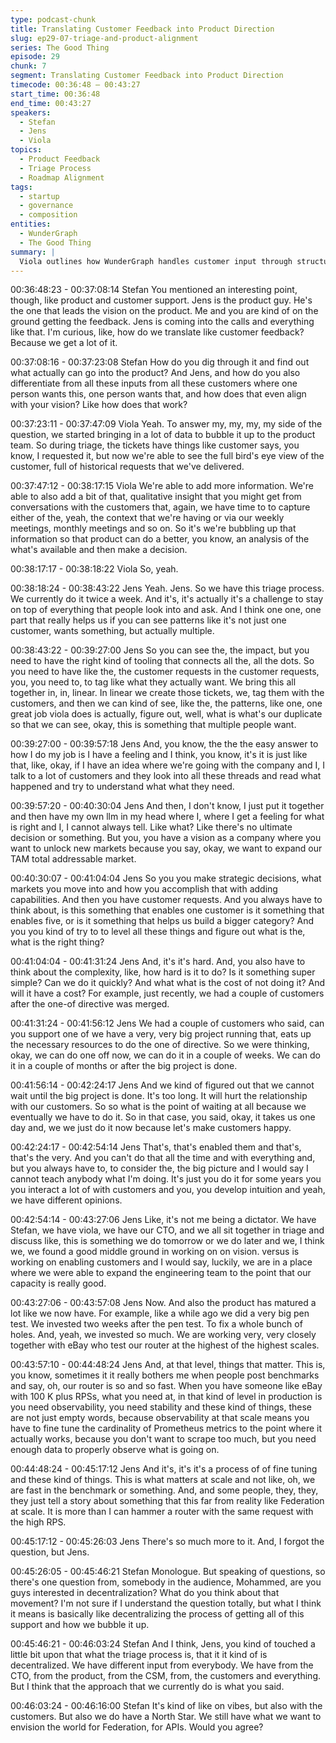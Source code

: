 ```yaml
---
type: podcast-chunk
title: Translating Customer Feedback into Product Direction
slug: ep29-07-triage-and-product-alignment
series: The Good Thing
episode: 29
chunk: 7
segment: Translating Customer Feedback into Product Direction
timecode: 00:36:48 – 00:43:27
start_time: 00:36:48
end_time: 00:43:27
speakers:
  - Stefan
  - Jens
  - Viola
topics:
  - Product Feedback
  - Triage Process
  - Roadmap Alignment
tags:
  - startup
  - governance
  - composition
entities:
  - WunderGraph
  - The Good Thing
summary: |
  Viola outlines how WunderGraph handles customer input through structured triage, identifying patterns and prioritizing themes. Jens discusses balancing customer needs with product vision, and how tools like Linear support transparency and alignment across engineering and success teams.
---
```



00:36:48:23 - 00:37:08:14
Stefan
You mentioned an interesting point, though, like product and customer support. Jens is the
product guy. He's the one that leads the vision on the product. Me and you are kind of on the
ground getting the feedback. Jens is coming into the calls and everything like that. I'm curious,
like, how do we translate like customer feedback? Because we get a lot of it.

00:37:08:16 - 00:37:23:08
Stefan
How do you dig through it and find out what actually can go into the product? And Jens, and
how do you also differentiate from all these inputs from all these customers where one person
wants this, one person wants that, and how does that even align with your vision? Like how
does that work?

00:37:23:11 - 00:37:47:09
Viola
Yeah. To answer my, my, my, my side of the question, we started bringing in a lot of data to bubble it
up to the product team. So during triage, the tickets have things like customer says, you know, I
requested it, but now we're able to see the full bird's eye view of the customer, full of historical
requests that we've delivered.

00:37:47:12 - 00:38:17:15
Viola
We're able to add more information. We're able to also add a bit of that, qualitative insight that
you might get from conversations with the customers that, again, we have time to to capture
either of the, yeah, the context that we're having or via our weekly meetings, monthly meetings
and so on. So it's we're bubbling up that information so that product can do a better, you know,
an analysis of the what's available and then make a decision.

00:38:17:17 - 00:38:18:22
Viola
So, yeah.

00:38:18:24 - 00:38:43:22
Jens
Yeah. Jens. So we have this triage process. We currently do it twice a week. And it's, it's
actually it's a challenge to stay on top of everything that people look into and ask. And I think
one one, one part that really helps us if you can see patterns like it's not just one customer,
wants something, but actually multiple.

00:38:43:22 - 00:39:27:00
Jens
So you can see the, the impact, but you need to have the right kind of tooling that connects all
the, all the dots. So you need to have like the, the customer requests in the customer requests,
you, you need to, to tag like what they actually want. We bring this all together in, in, linear. In
linear we create those tickets, we, tag them with the customers, and then we can kind of see,
like the, the patterns, like one, one great job viola does is actually, figure out, well, what is what's
our duplicate so that we can see, okay, this is something that multiple people want.

00:39:27:00 - 00:39:57:18
Jens
And, you know, the the the easy answer to how I do my job is I have a feeling and I think, you
know, it's it is just like that, like, okay, if I have an idea where we're going with the company and
I, I talk to a lot of customers and they look into all these threads and read what happened and
try to understand what what they need.

00:39:57:20 - 00:40:30:04
Jens
And then, I don't know, I just put it together and then have my own llm in my head where I,
where I get a feeling for what is right and I, I cannot always tell. Like what? Like there's no
ultimate decision or something. But you, you have a vision as a company where you want to
unlock new markets because you say, okay, we want to expand our TAM total addressable
market.

00:40:30:07 - 00:41:04:04
Jens
So you you make strategic decisions, what markets you move into and how you accomplish that
with adding capabilities. And then you have customer requests. And you always have to think
about, is this something that enables one customer is it something that enables five, or is it
something that helps us build a bigger category? And you you kind of try to to level all these
things and figure out what is the, what is the right thing?

00:41:04:04 - 00:41:31:24
Jens
And, it's it's hard. And, you also have to think about the complexity, like, how hard is it to do? Is
it something super simple? Can we do it quickly? And what what is the cost of not doing it? And
will it have a cost? For example, just recently, we had a couple of customers after the one-of
directive was merged.

00:41:31:24 - 00:41:56:12
Jens
We had a couple of customers who said, can you support one of we have a very, very big
project running that, eats up the necessary resources to do the one of directive. So we were
thinking, okay, we can do one off now, we can do it in a couple of weeks. We can do it in a
couple of months or after the big project is done.

00:41:56:14 - 00:42:24:17
Jens
And we kind of figured out that we cannot wait until the big project is done. It's too long. It will
hurt the relationship with our customers. So so what is the point of waiting at all because we
eventually we have to do it. So in that case, you said, okay, it takes us one day and, we we just
do it now because let's make customers happy.

00:42:24:17 - 00:42:54:14
Jens
That's, that's enabled them and that's, that's the very. And you can't do that all the time and with
everything and, but you always have to, to consider the, the big picture and I would say I cannot
teach anybody what I'm doing. It's just you do it for some years you you interact a lot of with
customers and you, you develop intuition and yeah, we have different opinions.

00:42:54:14 - 00:43:27:06
Jens
Like, it's not me being a dictator. We have Stefan, we have viola, we have our CTO, and we all
sit together in triage and discuss like, this is something we do tomorrow or we do later and we, I
think we, we found a good middle ground in working on on vision. versus is working on enabling
customers and I would say, luckily, we are in a place where we were able to expand the
engineering team to the point that our capacity is really good.

00:43:27:06 - 00:43:57:08
Jens
Now. And also the product has matured a lot like we now have. For example, like a while ago
we did a very big pen test. We invested two weeks after the pen test. To fix a whole bunch of
holes. And, yeah, we invested so much. We are working very, very closely together with eBay
who test our router at the highest of the highest scales.

00:43:57:10 - 00:44:48:24
Jens
And, at that level, things that matter. This is, you know, sometimes it it really bothers me when
people post benchmarks and say, oh, our router is so and so fast. When you have someone like
eBay with 100 K plus RPSs, what you need at, in that kind of level in production is you need
observability, you need stability and these kind of things, these are not just empty words,
because observability at that scale means you have to fine tune the cardinality of Prometheus
metrics to the point where it actually works, because you don't want to scrape too much, but you
need enough data to properly observe what is going on.

00:44:48:24 - 00:45:17:12
Jens
And it's, it's it's a process of of fine tuning and these kind of things. This is what matters at scale
and not like, oh, we are fast in the benchmark or something. And, and some people, they, they,
they just tell a story about something that this far from reality like Federation at scale. It is more
than I can hammer a router with the same request with the high RPS.

00:45:17:12 - 00:45:26:03
Jens
There's so much more to it. And, I forgot the question, but Jens.

00:45:26:05 - 00:45:46:21
Stefan
Monologue. But speaking of questions, so there's one question from, somebody in the
audience, Mohammed, are you guys interested in decentralization? What do you think about
that movement? I'm not sure if I understand the question totally, but what I think it means is
basically like decentralizing the process of getting all of this support and how we bubble it up.

00:45:46:21 - 00:46:03:24
Stefan
And I think, Jens, you kind of touched a little bit upon that what the triage process is, that it it
kind of is decentralized. We have different input from everybody. We have from the CTO, from
the product, from the CSM, from, the customers and everything. But I think that the approach
that we currently do is what you said.

00:46:03:24 - 00:46:16:00
Stefan
It's kind of like on vibes, but also with the customers. But also we do have a North Star. We still
have what we want to envision the world for Federation, for APIs. Would you agree?
